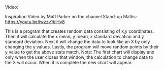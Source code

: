 Video: 

Inspiration Video by Matt Parker on the channel Stand-up Maths: https://youtu.be/iwzzv1biHv8

This is a program that creates random data consisting of x,y coordinates. Then it will calculate the x mean, y mean, x standard deviation and y standard deviation.
Next it will change the data to look like an X by only changing the y values. 
Lastly, the program will move random points by their y value to get the above stats match.
Note: The first chart will display and only when the user closes that window, the calculation to change data to the X will occur. When it is complete the new chart will appear.
